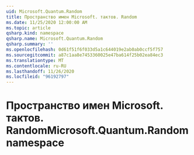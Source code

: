 ```yaml
---
uid: Microsoft.Quantum.Random
title: Пространство имен Microsoft. тактов. Random
ms.date: 11/25/2020 12:00:00 AM
ms.topic: article
qsharp.kind: namespace
qsharp.name: Microsoft.Quantum.Random
qsharp.summary: ''
ms.openlocfilehash: 0d61f51f6f033d5a1c644019e2ab0ab0ccf5f757
ms.sourcegitcommit: a87c1aa8e7453360025e47ba614f25b02ea84ec3
ms.translationtype: MT
ms.contentlocale: ru-RU
ms.lasthandoff: 11/26/2020
ms.locfileid: "96192797"
---
```

# <a name="microsoftquantumrandom-namespace"></a><span data-ttu-id="cd4e8-102">Пространство имен Microsoft. тактов. Random</span><span class="sxs-lookup"><span data-stu-id="cd4e8-102">Microsoft.Quantum.Random namespace</span></span>



